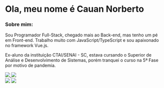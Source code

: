 # Ola, meu nome é Cauan Norberto

### Sobre mim:

<p>
Sou Programador Full-Stack, chegado mais ao Back-end, mas tenho um pé em Front-end.
Trabalho muito com JavaScript/TypeScript e sou apaixonado no framework Vue.js.
</p>

<p>
Ex-aluno da instituição CTAI/SENAI - SC, estava cursando o Superior de Análise e Desenvolvimento de Sistemas, porém tranquei o curso na 5ª Fase por motivo de pandemia.
</p>

<div style="display: inline_block">
  <a href="https://github.com/cauannora">
    <img src="https://github-readme-stats.vercel.app/api?username=cauannora&show_icons=true&theme=dracula">
  </a>
  <a href="https://github.com/cauannora">
    <img src="https://github-readme-stats.vercel.app/api/wakatime?username=cauannora&layout=compact&theme=dracula"/>
  </a>
</div>

<div> 
  <a href = "mailto:cauannora@gmail.com"><img src="https://img.shields.io/badge/-Gmail-%23333?style=for-the-badge&logo=gmail&logoColor=white" target="_blank"></a>
  <a href="https://www.linkedin.com/in/cauan-norberto-094763182/" target="_blank"><img src="https://img.shields.io/badge/-LinkedIn-%230077B5?style=for-the-badge&logo=linkedin&logoColor=white" target="_blank"></a> 
</div>
